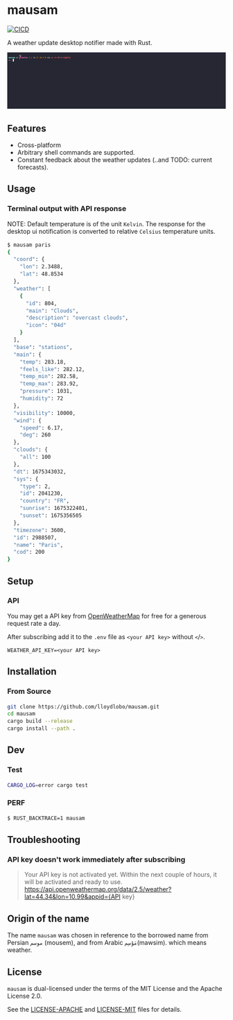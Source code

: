 # mausam

[![CICD](https://github.com/lloydlobo/mausam/actions/workflows/CICD.yml/badge.svg)](https://github.com/lloydlobo/mausam/actions/workflows/CICD.yml)

A weather update desktop notifier made with Rust.

![mausam](https://github.com/lloydlobo/mausam/blob/master/assets/demo.gif)

## Features

- Cross-platform
- Arbitrary shell commands are supported.
- Constant feedback about the weather updates (..and TODO: current forecasts).
<!-- TODO: * Export results to various formats: CSV, JSON, Markdown, AsciiDoc. -->

## Usage

### Terminal output with API response

NOTE: Default temperature is of the unit `Kelvin`.
The response for the desktop ui notification is converted to relative `Celsius` temperature units.

```sh
$ mausam paris
{
  "coord": {
    "lon": 2.3488,
    "lat": 48.8534
  },
  "weather": [
    {
      "id": 804,
      "main": "Clouds",
      "description": "overcast clouds",
      "icon": "04d"
    }
  ],
  "base": "stations",
  "main": {
    "temp": 283.18,
    "feels_like": 282.12,
    "temp_min": 282.58,
    "temp_max": 283.92,
    "pressure": 1031,
    "humidity": 72
  },
  "visibility": 10000,
  "wind": {
    "speed": 6.17,
    "deg": 260
  },
  "clouds": {
    "all": 100
  },
  "dt": 1675343032,
  "sys": {
    "type": 2,
    "id": 2041230,
    "country": "FR",
    "sunrise": 1675322401,
    "sunset": 1675356505
  },
  "timezone": 3600,
  "id": 2988507,
  "name": "Paris",
  "cod": 200
}
```

## Setup

### API

You may get a API key from [OpenWeatherMap](https://openweathermap.org/api) for
free for a generous request rate a day.

After subscribing add it to the `.env` file as `<your API key>` without `<`/`>`.

```bashls
WEATHER_API_KEY=<your API key>
```

## Installation

### From Source

```sh
git clone https://github.com/lloydlobo/mausam.git
cd mausam
cargo build --release
cargo install --path .
```

## Dev

### Test

```sh
CARGO_LOG=error cargo test
```

### PERF

```sh
$ RUST_BACKTRACE=1 mausam
```

## Troubleshooting

### API key doesn't work immediately after subscribing

> Your API key is not activated yet. Within the next couple of hours, it will be activated and ready to use. https://api.openweathermap.org/data/2.5/weather?lat=44.34&lon=10.99&appid={API key}

## Origin of the name

The name `mausam` was chosen in reference to the borrowed name
from Persian `موسم` (mousem), and from Arabic `مَوْسِم`(mawsim). which means weather.

## License

`mausam` is dual-licensed under the terms of the MIT License and the Apache License 2.0.

See the [LICENSE-APACHE](LICENSE-APACHE) and [LICENSE-MIT](LICENSE-MIT) files for details.
